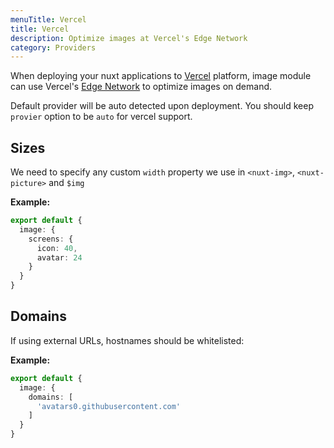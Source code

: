 ```yaml
---
menuTitle: Vercel
title: Vercel
description: Optimize images at Vercel's Edge Network
category: Providers
---
```


When deploying your nuxt applications to [Vercel](https://vercel.com/) platform,
image module can use Vercel's [Edge Network](https://vercel.com/docs/edge-network/overview) to optimize images on demand.

Default provider will be auto detected upon deployment. You should keep `provier` option to be `auto` for vercel support.

## Sizes

We need to specify any custom `width` property we use in `<nuxt-img>`, `<nuxt-picture>` and `$img`

**Example:**

```ts [nuxt.config]
export default {
  image: {
    screens: {
      icon: 40,
      avatar: 24
    }
  }
}
```

## Domains

If using external URLs, hostnames should be whitelisted:

**Example:**

```ts [nuxt.config]
export default {
  image: {
    domains: [
      'avatars0.githubusercontent.com'
    ]
  }
}
```
